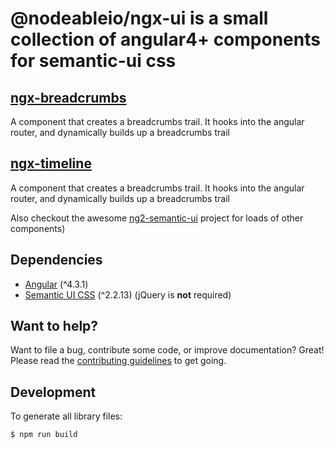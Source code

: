 # @nodeableio/ngx-ui is a small collection of angular4+ components for semantic-ui css

## [ngx-breadcrumbs](src/modules/breadcrumbs/README.md)
A component that creates a breadcrumbs trail. It hooks into the angular router, and dynamically builds up a breadcrumbs trail

## [ngx-timeline](src/modules/timeline/README.md)
A component that creates a breadcrumbs trail. It hooks into the angular router, and dynamically builds up a breadcrumbs trail

Also checkout the awesome [ng2-semantic-ui](https://github.com/edcarroll/ng2-semantic-ui) project for loads of other components)

## Dependencies

* [Angular](https://angular.io) (^4.3.1)
* [Semantic UI CSS](http://semantic-ui.com/) (^2.2.13) (jQuery is **not** required)

## Want to help?

Want to file a bug, contribute some code, or improve documentation? Great! Please read the [contributing guidelines](./CONTRIBUTING.md) to get going.

## Development

To generate all library files:

```bash
$ npm run build
```
